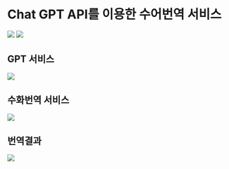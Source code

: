 # Chat GPT API를 이용한 수어번역 서비스
 <img src="https://venturebeat.com/wp-content/uploads/2019/03/openai-1.png?fit=750%2C313&strip=all">
 <img src="https://edgio.clien.net/F01/13907463/209bc3ad29c57.png?scale=width[740],options[limit]">

## GPT 서비스
 <img src="https://velog.velcdn.com/images/brightface/post/2c892e41-e90a-4dc3-b66f-a9fb0ba67b74/image.png">
 
## 수화번역 서비스
<img src="https://velog.velcdn.com/images/brightface/post/18923624-ca81-4bc1-9dba-67b8d0e8b726/image.png">

## 번역결과
<img src= "https://velog.velcdn.com/images/brightface/post/18923624-ca81-4bc1-9dba-67b8d0e8b726/image.png">
